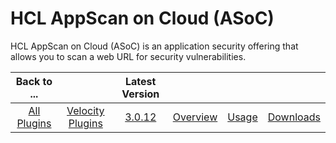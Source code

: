 
# HCL AppScan on Cloud (ASoC)

HCL AppScan on Cloud (ASoC) is an application security offering that allows you to scan a web URL for security
vulnerabilities.

|Back to ...||Latest Version||||
| :---: | :---: | :---: | :---: | :---: | :---: |
|[All Plugins](../../index.md)|[Velocity Plugins](../README.md)|[3.0.12](https://github.com/UrbanCode/IBM-UCV-PLUGINS/raw/main/files/ucv-ext-asoc/ucv-ext-asoc:3.0.12.tar.7z.001)|[Overview](overview.md)|[Usage](usage.md)|[Downloads](downloads.md)|
